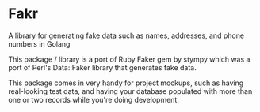 # Fakr
A library for generating fake data such as names, addresses, and phone numbers in Golang

This package / library is a port of Ruby Faker gem by stympy which was a port of Perl's Data::Faker library that generates fake data.

This package comes in very handy for project mockups, such as having real-looking test data, and having your database populated with more than one or two records while you're doing development.
